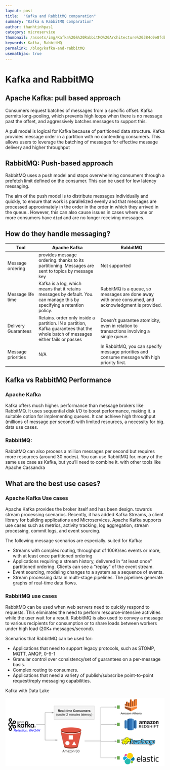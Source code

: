 ```yaml
---
layout: post
title:  "Kafka and RabbitMQ comparation"
summary: "Kafka & RabbitMQ comparation"
author: thanhtinhpas1
category: microservice
thumbnail: /assets/img/Kafka%20&%20RabbitMQ%20Architecture%20384c0e8fdbca4aa19f67eae833e75fb3/Untitled.png
keywords: Kafka, RabbitMQ
permalink: /blog/kafka-and-rabbitMQ
usemathjax: true
---
```


# Kafka and RabbitMQ

## **Apache Kafka: pull based approach**

Consumers request batches of messages from a specific offset. Kafka permits long-pooling, which prevents high loops when there is no message past the offset, and aggressively batches messages to support this.

A pull model is logical for Kafka because of partitioned data structure. Kafka provides message order in a partition with no contending consumers. This allows users to leverage the batching of messages for effective message delivery and higher throughput

## **RabbitMQ: Push-based approach**

RabbitMQ uses a push model and stops overwhelming consumers through a prefetch limit defined on the consumer. This can be used for low latency messaging.

The aim of the push model is to distribute messages individually and quickly, to ensure that work is parallelized evenly and that messages are processed approximately in the order in the order in which they arrived in the queue.. However, this can also cause issues in cases where one or more consumers have `died` and are no longer receiving messages.

## **How do they handle messaging?**

| Tool | Apache Kafka | RabbitMQ |
| --- | --- | --- |
| Message ordering | provides message ordering. thanks to its partitioning. Messages are sent to topics by message key | Not supported |
| Message life time | Kafka is a log, which means that it retains messages by default. You. can manage this by specifying a retention policy. | RabbitMQ is a queue, so messages are done away with once consumed, and acknowledgment is provided. |
| Delivery Guarantees | Retains. order only inside a partition. IN a partition, Kafka guarantees that the whole batch of messages either fails or passes | Doesn’t guarantee atomicity, even in relation to transactions involving a single queue. |
| Message priorities | N/A | In RabbitMQ, you can specify message priorities and consume message with high priority first. |

## Kafka vs RabbitMQ Performance

### Apache Kafka

Kafka offers much higher. performance than message brokers like RabbitMQ. It uses sequential disk I/O to boost performance,  making it. a suitable option for implementing queues. It can achieve high throughput (millions of message per second) with limited resources, a necessity for big. data use cases.

### RabbitMQ:

RabbitMQ can also process a million messages per second but requires more resources (around 30 nodes). You can use RabbitMQ for. many of the same use case as Kafka, but you’ll need to combine it. with other tools like Apache Cassandra

## What are the best use cases?

### Apache Kafka Use cases

Apache Kafka provides the broker itself and has been design. towards stream processing scenarios. Recently, it has added Kafka Streams, a client library for building applications and Microservices. Apache Kafka supports use cases such as metrics, activity tracking, log aggregation, stream processing, commit logs, and event sourcing.

The following message scenarios are especially. suited for Kafka:

- Streams with complex routing, throughput of 100K/sec events or more, with at least once partitioned ordering
- Applications requiring a stream history, delivered in “at least once” partitioned ordering. Clients can see a “replay” of the event stream.
- Event sourcing, modeling changes to a system as a sequence of events.
- Stream processing data in multi-stage pipelines. The pipelines generate graphs of real-time data flows.

### RabbitMQ use cases

RabbitMQ can be used when web servers need to quickly respond to requests. This eliminates the need to perform resource-intensive activities while the user wait for a result. RabbitMQ is also used to convey a message to various recipients for consumption or to share loads between workers under high load (20K+ messages/second).

Scenarios that RabbitMQ can be used for:

- Applications that need to support legacy protocols, such as STOMP, MQTT, AMQP, 0-9-1
- Granular control over consistency/set of guarantees on a per-message basis.
- Complex routing to consumers.
- Applications that need a variety of publish/subscribe point-to-point request/reply messaging capabilities.

Kafka with Data Lake

![Untitled](/assets/img/Kafka%20&%20RabbitMQ%20Architecture%20384c0e8fdbca4aa19f67eae833e75fb3/Untitled.png)
